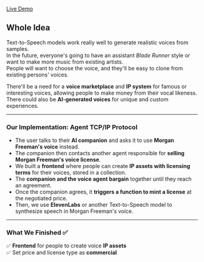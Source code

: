 [Live Demo](https://mint-nft-interface-adamxboyle.replit.app/)

## Whole Idea

Text-to-Speech models work really well to generate realistic voices from samples.  
In the future, everyone's going to have an assistant *Blade Runner* style or want to make more music from existing artists.  
People will want to choose the voice, and they'll be easy to clone from existing persons' voices.  

There'll be a need for a **voice marketplace** and **IP system** for famous or interesting voices, allowing people to make money from their vocal likeness.  
There could also be **AI-generated voices** for unique and custom experiences.

---

### Our Implementation: Agent TCP/IP Protocol  

- The user talks to their **AI companion** and asks it to use **Morgan Freeman's voice** instead.  
- The companion then contacts another agent responsible for **selling Morgan Freeman's voice license**.  
- We built a **frontend** where people can create **IP assets with licensing terms** for their voices, stored in a collection.  
- The **companion and the voice agent bargain** together until they reach an agreement.  
- Once the companion agrees, it **triggers a function to mint a license** at the negotiated price.  
- Then, we use **ElevenLabs** or another Text-to-Speech model to synthesize speech in Morgan Freeman's voice.  

---

### What We Finished ✅  

✅ **Frontend** for people to create voice **IP assets**  
✅ Set price and license type as **commercial**  
